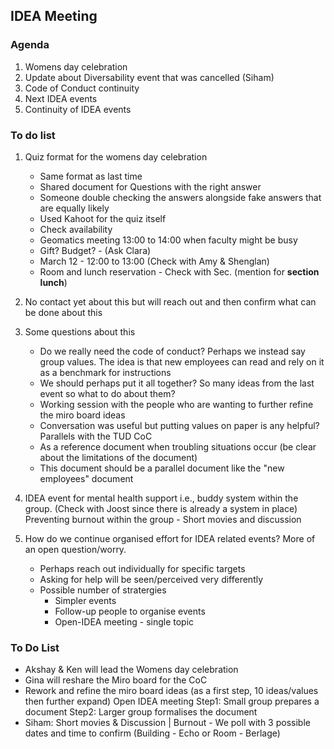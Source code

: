 ## IDEA Meeting

### Agenda

1. Womens day celebration
2. Update about Diversability event that was cancelled (Siham)
3. Code of Conduct continuity
4. Next IDEA events
5. Continuity of IDEA events

### To do list

1. Quiz format for the womens day celebration
	- Same format as last time
	- Shared document for Questions with the right answer
	- Someone double checking the answers alongside fake answers that are equally likely
	- Used Kahoot for the quiz itself
	- Check availability
	- Geomatics meeting 13:00 to 14:00 when faculty might be busy
	- Gift? Budget? - (Ask Clara)
	- March 12 - 12:00 to 13:00 (Check with Amy & Shenglan)
	- Room and lunch reservation - Check with Sec. (mention for **section lunch**)

2. No contact yet about this but will reach out and then confirm what can be done about this
    
3. Some questions about this
	- Do we really need the code of conduct? Perhaps we instead say group values. The idea is that new employees can read and rely on it as a benchmark for instructions
	- We should perhaps put it all together? So many ideas from the last event so what to do about them?
	- Working session with the people who are wanting to further refine the miro board ideas
	- Conversation was useful but putting values on paper is any helpful? Parallels with the TUD CoC
	- As a reference document when troubling situations occur (be clear about the limitations of the document)
	- This document should be a parallel document like the "new employees" document
	
4. IDEA event for mental health support i.e., buddy system within the group. (Check with Joost since there is already a system in place) 
   Preventing burnout within the group - Short movies and discussion

5. How do we continue organised effort for IDEA related events? More of an open question/worry.
 	- Perhaps reach out individually for specific targets
	- Asking for help will be seen/perceived very differently
	- Possible number of stratergies
		- Simpler events
		- Follow-up people to organise events
		- Open-IDEA meeting - single topic

### To Do List

- Akshay & Ken will lead the Womens day celebration
- Gina will reshare the Miro board for the CoC
- <volunteer names> Rework and refine the miro board ideas (as a first step, 10 ideas/values then further expand)
  Open IDEA meeting Step1: Small group prepares a document Step2: Larger group formalises the document
- Siham: Short movies & Discussion | Burnout - We poll with 3 possible dates and time to confirm (Building - Echo or Room - Berlage)


